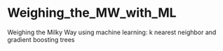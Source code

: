 # Weighing_the_MW_with_ML
Weighing the Milky Way using machine learning: k nearest neighbor and gradient boosting trees
